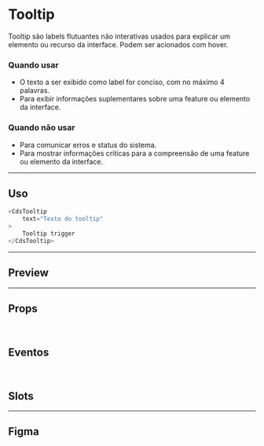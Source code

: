 # Tooltip

Tooltip são labels flutuantes não interativas usados para explicar um elemento ou recurso da interface. Podem ser acionados com hover.

### Quando usar

- O texto a ser exibido como label for conciso, com no máximo 4 palavras.
- Para exibir informações suplementares sobre uma feature ou elemento da interface.

### Quando não usar

- Para comunicar erros e status do sistema.
- Para mostrar informações críticas para a compreensão de uma feature ou elemento da interface.

---

## Uso

```js
<CdsTooltip
	text="Texto do tooltip"
>
	Tooltip trigger
</CdsTooltip>
```

---

## Preview

<PreviewContainer
	:component="CdsTooltip"
	:events="cdsTooltipEvents"
/>

---

## Props

<APITable
	name="Tooltip"
	section="props"
/>
<br />

## Eventos

<APITable
	name="Tooltip"
	section="events"
/>
<br />

## Slots

<APITable
	name="Tooltip"
	section="slots"
/>

---

## Figma

<FigmaFrame
	src="https://embed.figma.com/design/J5fTswomlHu7RXk1gwbUq6/Cuida?node-id=2040-370&embed-host=share"
/>

<script setup>
import { ref } from 'vue';
import CdsTooltip from '@/components/Tooltip.vue';
import APITable from '../../docgen/APITable.vue';
import DemoContainer from '../../docgen/DemoContainer.vue';
import FigmaFrame from '../../docgen/FigmaFrame.vue';

const cdsTooltipEvents = [];
</script>
